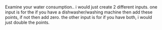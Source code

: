 Examine your water consumption..
i would just create 2 different inputs. one input is for the if you have a dishwasher/washing machine then add these points, if not then add zero. the other input is for if you have both, i would just double the points.